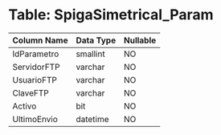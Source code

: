 # Table: SpigaSimetrical_Param

| Column Name | Data Type | Nullable |
|-------------|-----------|----------|
| IdParametro | smallint | NO |
| ServidorFTP | varchar | NO |
| UsuarioFTP | varchar | NO |
| ClaveFTP | varchar | NO |
| Activo | bit | NO |
| UltimoEnvio | datetime | NO |
